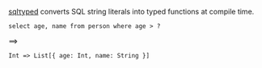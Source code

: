 [sqlτyped](https://github.com/jonifreeman/sqltyped) converts SQL string literals into typed functions at compile time.
 
    select age, name from person where age > ?
        
==>

    Int => List[{ age: Int, name: String }]

